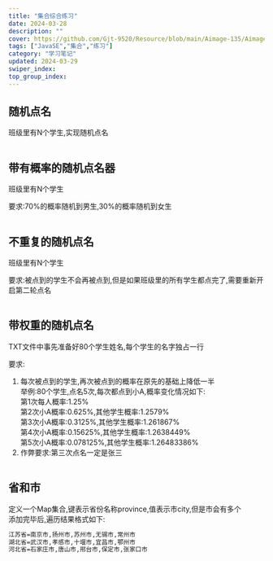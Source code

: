 ```yaml
---
title: "集合综合练习"
date: 2024-03-28
description: ""
cover: https://github.com/Gjt-9520/Resource/blob/main/Aimage-135/Aimage110.jpg?raw=true
tags: ["JavaSE","集合","练习"]
category: "学习笔记"
updated: 2024-03-29
swiper_index: 
top_group_index: 
---
```


## 随机点名

班级里有N个学生,实现随机点名

```java

```

## 带有概率的随机点名器

班级里有N个学生           

要求:70%的概率随机到男生,30%的概率随机到女生

```java

```

## 不重复的随机点名

班级里有N个学生           

要求:被点到的学生不会再被点到,但是如果班级里的所有学生都点完了,需要重新开启第二轮点名

```java

```

## 带权重的随机点名

TXT文件中事先准备好80个学生姓名,每个学生的名字独占一行              

要求:
1. 每次被点到的学生,再次被点到的概率在原先的基础上降低一半             
举例:80个学生,点名5次,每次都点到小A,概率变化情况如下:                      
第1次每人概率:1.25%                   
第2次小A概率:0.625%,其他学生概率:1.2579%                         
第3次小A概率:0.3125%,其他学生概率:1.261867%                           
第4次小A概率:0.15625%,其他学生概率:1.2638449%                 
第5次小A概率:0.078125%,其他学生概率:1.26483386%             
2. 作弊要求:第三次点名一定是张三
    
```java

```

## 省和市

定义一个Map集合,键表示省份名称province,值表示市city,但是市会有多个             
添加完毕后,遍历结果格式如下:

```markdown
江苏省=南京市,扬州市,苏州市,无锡市,常州市
湖北省=武汉市,孝感市,十堰市,宜昌市,鄂州市
河北省=石家庄市,唐山市,邢台市,保定市,张家口市
```

```java

```